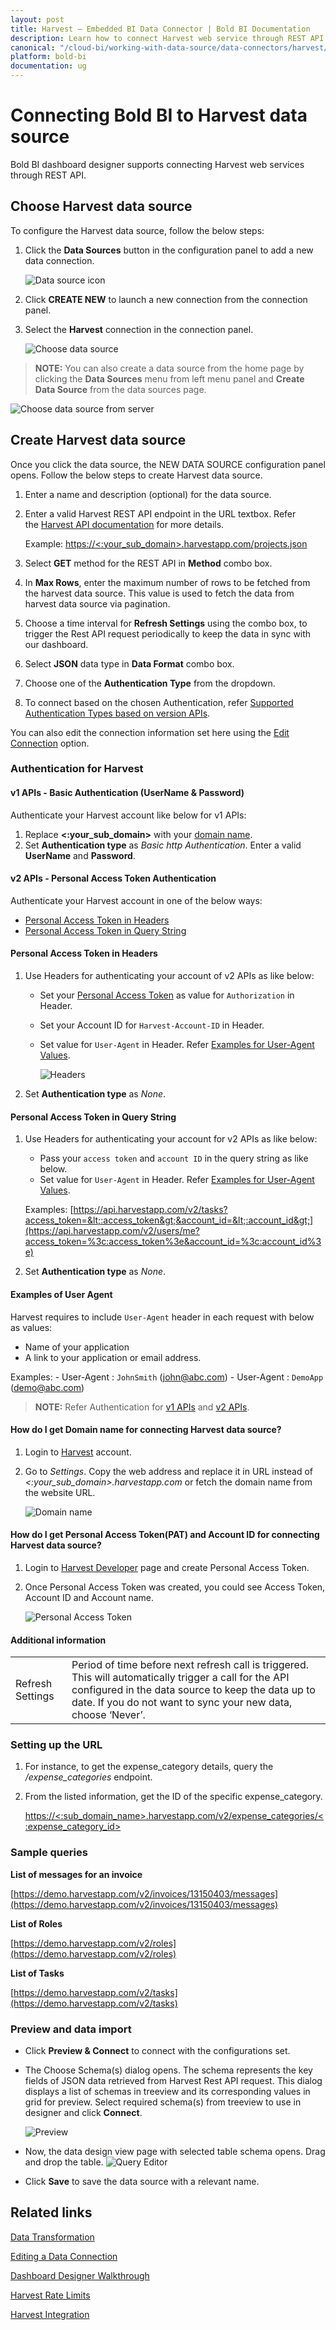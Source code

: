 ```yaml
---
layout: post
title: Harvest – Embedded BI Data Connector | Bold BI Documentation
description: Learn how to connect Harvest web service through REST API endpoint with Bold BI Embedded and create a data source.
canonical: "/cloud-bi/working-with-data-source/data-connectors/harvest/"
platform: bold-bi
documentation: ug
---
```


# Connecting Bold BI to Harvest data source
Bold BI dashboard designer supports connecting Harvest web services through REST API. 

## Choose Harvest data source
To configure the Harvest data source, follow the below steps:
1. Click the **Data Sources** button in the configuration panel to add a new data connection.

   ![Data source icon](/static/assets/embedded/working-with-datasource/data-connectors/images/common/DataSourcesIcon.png)

2. Click **CREATE NEW** to launch a new connection from the connection panel.
3. Select the **Harvest** connection in the connection panel.

   ![Choose data source](/static/assets/embedded/working-with-datasource/data-connectors/images/Harvest/ChooseDS.png)

> **NOTE:**  You can also create a data source from the home page by clicking the **Data Sources** menu from left menu panel and **Create Data Source** from the data sources page.

   ![Choose data source from server](/static/assets/embedded/working-with-datasource/data-connectors/images/Harvest/ChooseDS_Server.png)


## Create Harvest data source
Once you click the data source, the NEW DATA SOURCE configuration panel opens. Follow the below steps to create Harvest data source.
1. Enter a name and description (optional) for the data source.
2. Enter a valid Harvest REST API endpoint in the URL textbox. Refer the [Harvest API documentation](https://help.getharvest.com/api-v2/) for more details.

    Example: [https://&lt;:your_sub_domain&gt;.harvestapp.com/projects.json](https://%3c:your_sub_domain%3e.harvestapp.com/projects.json)    

3. Select **GET** method for the REST API in **Method** combo box.
4. In **Max Rows**, enter the maximum number of rows to be fetched from the harvest data source. This value is used to fetch the data from harvest data source via pagination.
5. Choose a time interval for **Refresh Settings** using the combo box, to trigger the Rest API request periodically to keep the data in sync with our dashboard.  
6. Select **JSON** data type in **Data Format** combo box.
7. Choose one of the **Authentication Type** from the dropdown.
8. To connect based on the chosen Authentication, refer [Supported Authentication Types based on version APIs](/embedded-bi/working-with-data-source/data-connectors/harvest/#authentication-for-harvest).

You can also edit the connection information set here using the [Edit Connection](/embedded-bi/working-with-data-source/editing-a-data-connection/) option.

### Authentication for Harvest 

#### v1 APIs - Basic Authentication (UserName & Password)
Authenticate your Harvest account like below for v1 APIs:
1. Replace **&lt;:your_sub_domain&gt;** with your [domain name](/embedded-bi/working-with-data-source/data-connectors/harvest/#how-do-i-get-domain-name-for-connecting-harvest-data-source?).
2. Set **Authentication type** as *Basic http Authentication*. Enter a valid **UserName** and **Password**.

#### v2 APIs - Personal Access Token Authentication
Authenticate your Harvest account in one of the below ways:
   - [Personal Access Token in Headers](/embedded-bi/working-with-data-source/data-connectors/harvest/#personal-access-token-in-headers)
   - [Personal Access Token in Query String](/embedded-bi/working-with-data-source/data-connectors/harvest/#personal-access-token-in-query-string)

#### Personal Access Token in Headers
1. Use Headers for authenticating your account of v2 APIs as like below:
   - Set your [Personal Access Token](/embedded-bi/working-with-data-source/data-connectors/harvest/#how-do-i-get-personal-access-token(pat)-and-account-id-for-connecting-harvest-data-source?) as value for `Authorization` in Header.
   - Set your Account ID for  `Harvest-Account-ID` in Header.
   - Set value for `User-Agent` in Header. Refer [Examples for User-Agent Values](/embedded-bi/working-with-data-source/data-connectors/harvest/#examples-of-user-agent).

      ![Headers](/static/assets/embedded/working-with-datasource/data-connectors/images/Harvest/Headers.png)

2. Set **Authentication type** as *None*.

#### Personal Access Token in Query String
1. Use Headers for authenticating your account for v2 APIs as like below:
   - Pass your `access token` and `account ID` in the query string as like below. 
   - Set value for `User-Agent` in Header. Refer [Examples for User-Agent Values](/embedded-bi/working-with-data-source/data-connectors/harvest/#examples-of-user-agent).

    Examples: [https://api.harvestapp.com/v2/tasks?access_token=&lt;:access_token&gt;&account_id=&lt;:account_id&gt;](https://api.harvestapp.com/v2/users/me?access_token=%3c:access_token%3e&account_id=%3c:account_id%3e)

2. Set **Authentication type** as *None*.

#### Examples of User Agent 
Harvest requires to include `User-Agent` header in each request with below as values:
   - Name of your application
   - A link to your application or email address.

   Examples:
      - User-Agent : `JohnSmith` (john@abc.com)
      - User-Agent : `DemoApp` (demo@abc.com)


> **NOTE:**  Refer Authentication for [v1 APIs](https://help.getharvest.com/api-v1/authentication/authentication/http-basic/) and [v2 APIs](https://help.getharvest.com/api-v2/authentication-api/authentication/authentication/).

#### How do I get Domain name for connecting Harvest data source?
1. Login to [Harvest](https://id.getharvest.com/harvest/sign_in) account. 
2. Go to *Settings*. Copy the web address and replace it in URL instead of *&lt;:your_sub_domain&gt;.harvestapp.com* or fetch the domain name from the website URL.

   ![Domain name](/static/assets/embedded/working-with-datasource/data-connectors/images/Harvest/DomainName.png)

#### How do I get Personal Access Token(PAT) and Account ID for connecting Harvest data source?
1. Login to [Harvest Developer](https://id.getharvest.com/developers) page and create Personal Access Token.
2. Once Personal Access Token was created, you could see Access Token, Account ID and Account name.

   ![Personal Access Token](/static/assets/embedded/working-with-datasource/data-connectors/images/Harvest/PAT.png)

#### Additional information
<table width="600">
<tr>
<td>
Refresh Settings
</td>
<td>
Period of time before next refresh call is triggered. This will automatically trigger a call for the API configured in the data source to keep the data up to date. If you do not want to sync your new data, choose ‘Never’.
</td>
</tr>
</table>

### Setting up the URL

1. For instance, to get the expense_category details, query the <i>/expense_categories</i> endpoint.
2. From the listed information, get the ID of the specific expense_category.

   [https://&lt;:sub_domain_name&gt;.harvestapp.com/v2/expense_categories/&lt;:expense_category_id&gt;](https://%3c:sub_domain_name%3e.harvestapp.com/v2/expense_categories/%3c:expense_category_id%3e)

### Sample queries
**List of messages for an invoice**

[https://demo.harvestapp.com/v2/invoices/13150403/messages](https://demo.harvestapp.com/v2/invoices/13150403/messages)

**List of Roles**

[https://demo.harvestapp.com/v2/roles](https://demo.harvestapp.com/v2/roles)

**List of Tasks**

[https://demo.harvestapp.com/v2/tasks](https://demo.harvestapp.com/v2/tasks)

### Preview and data import
* Click **Preview & Connect** to connect with the configurations set.
* The Choose Schema(s) dialog opens. The schema represents the key fields of JSON data retrieved from Harvest Rest API request. This dialog displays a list of schemas in treeview and its corresponding values in grid for preview. Select required schema(s) from treeview to use in designer and click **Connect**.

   ![Preview](/static/assets/embedded/working-with-datasource/data-connectors/images/common/Preview.png)

* Now, the data design view page with selected table schema opens. Drag and drop the table.
   ![Query Editor](/static/assets/embedded/working-with-datasource/data-connectors/images/common/QueryEditor.png)

* Click **Save** to save the data source with a relevant name.

## Related links
[Data Transformation](/embedded-bi/working-with-data-source/transforming-data/joining-table/)

[Editing a Data Connection](/embedded-bi/working-with-data-source/editing-a-data-connection/)   

[Dashboard Designer Walkthrough](/embedded-bi/getting-started/quick-start/)

[Harvest Rate Limits](https://help.getharvest.com/api-v2/introduction/overview/general/#rate-limiting)

[Harvest Integration](https://www.boldbi.com/integrations/harvest?utm_source=syncfusion&utm_medium=documentation&utm_campaign=boldbiharvestintegration)
